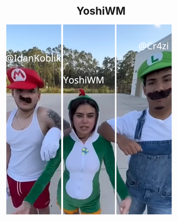 <h1 align="center">YoshiWM</h1>

[<img src="assets/IdanLogo.png">](https://github.com/IdanKoblik)
[<img src="assets/yoshiLogo.png">](https://github.com/IdanKoblik/YoshiWM)
[<img src="assets/cr4ziLogo.png">](https://github.com/Cr4zi)
